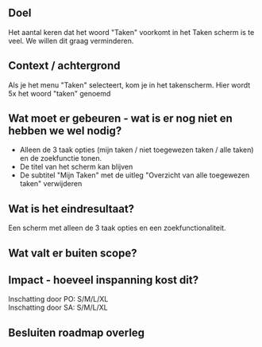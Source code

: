 ## Doel
Het aantal keren dat het woord "Taken" voorkomt in het Taken scherm is te veel. 
We willen dit graag verminderen.

## Context / achtergrond
Als je het menu "Taken" selecteert, kom je in het takenscherm. Hier wordt 5x het woord "taken" genoemd

## Wat moet er gebeuren - wat is er nog niet en hebben we wel nodig?
- Alleen de 3 taak opties (mijn taken / niet toegewezen taken / alle taken) en de zoekfunctie tonen.
- De titel van het scherm kan blijven
- De subtitel "Mijn Taken" met de uitleg "Overzicht van alle toegewezen taken" verwijderen

## Wat is het eindresultaat?
Een scherm met alleen de 3 taak opties en een zoekfunctionaliteit.

## Wat valt er buiten scope?

## Impact - hoeveel inspanning kost dit? 
Inschatting door PO: S/M/L/XL  
Inschatting door SA: S/M/L/XL  

## Besluiten roadmap overleg
